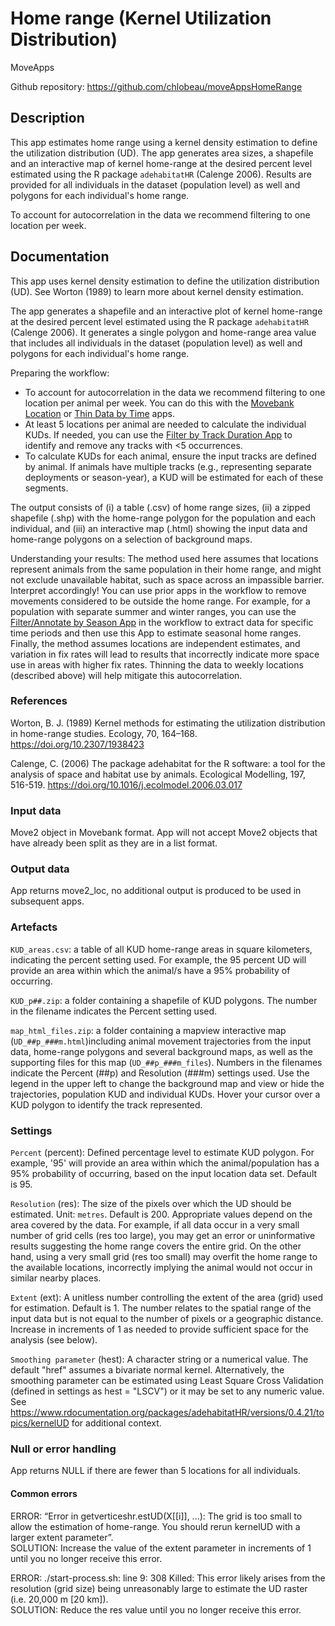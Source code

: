 # Home range (Kernel Utilization Distribution)

MoveApps

Github repository: https://github.com/chlobeau/moveAppsHomeRange

## Description
This app estimates home range using a kernel density estimation to define the utilization distribution (UD). The app generates area sizes, a shapefile and an interactive map of kernel home-range at the desired percent level estimated using the R package `adehabitatHR` (Calenge 2006). Results are provided for all individuals in the dataset (population level) as well and polygons for each individual's home range.

To account for autocorrelation in the data we recommend filtering to one location per week.

## Documentation
This app uses kernel density estimation to define the utilization distribution (UD). See Worton (1989) to learn more about kernel density estimation.

The app generates a shapefile and an interactive plot of kernel home-range at the desired percent level estimated using the R package `adehabitatHR` (Calenge 2006). It generates a single polygon and home-range area value that includes all individuals in the dataset (population level) as well and polygons for each individual's home range.

Preparing the workflow:
* To account for autocorrelation in the data we recommend filtering to one location per animal per week. You can do this with the [Movebank Location](https://www.moveapps.org/apps/browser/267eb5a9-41a8-4d1c-ad68-52769eac72a5) or [Thin Data by Time](https://www.moveapps.org/apps/browser/9c814c17-c61c-4cad-857d-2b44402a78b3) apps. 
* At least 5 locations per animal are needed to calculate the individual KUDs. If needed, you can use the [Filter by Track Duration App](https://www.moveapps.org/apps/browser/47bbcabf-7a0b-4749-9dcf-2252d8d17055) to identify and remove any tracks with <5 occurrences.
* To calculate KUDs for each animal, ensure the input tracks are defined by animal. If animals have multiple tracks (e.g., representing separate deployments or season-year), a KUD will be estimated for each of these segments.

The output consists of (i) a table (.csv) of home range sizes, (ii) a zipped shapefile (.shp) with the home-range polygon for the population and each individual, and (iii) an interactive map (.html) showing the input data and home-range polygons on a selection of background maps.

Understanding your results: The method used here assumes that locations represent animals from the same population in their home range, and might not exclude unavailable habitat, such as space across an impassible barrier. Interpret accordingly! You can use prior apps in the workflow to remove movements considered to be outside the home range. For example, for a population with separate summer and winter ranges, you can use the [Filter/Annotate by Season App](https://www.moveapps.org/apps/browser/5760087c-47f5-4fa7-9628-dec1cc09c4db) in the workflow to extract data for specific time periods and then use this App to estimate seasonal home ranges. Finally, the method assumes locations are independent estimates, and variation in fix rates will lead to results that incorrectly indicate more space use in areas with higher fix rates. Thinning the data to weekly locations (described above) will help mitigate this autocorrelation.

### References
Worton, B. J. (1989) Kernel methods for estimating the utilization distribution in home-range studies. Ecology, 70, 164–168. https://doi.org/10.2307/1938423

Calenge, C. (2006) The package adehabitat for the R software: a tool for the analysis of space and habitat use by animals. Ecological Modelling, 197, 516-519. https://doi.org/10.1016/j.ecolmodel.2006.03.017

### Input data
Move2 object in Movebank format. App will not accept Move2 objects that have already been split as they are in a list format.

### Output data

App returns move2_loc, no additional output is produced to be used in subsequent apps.


### Artefacts

`KUD_areas.csv`: a table of all KUD home-range areas in square kilometers, indicating the percent setting used. For example, the 95 percent UD will provide an area within which the animal/s have a 95% probability of occurring.

`KUD_p##.zip`: a folder containing a shapefile of KUD polygons. The number in the filename indicates the Percent setting used.

`map_html_files.zip`: a folder containing a mapview interactive map (`UD_##p_###m.html`)including animal movement trajectories from the input data, home-range polygons and several background maps, as well as the supporting files for this map (`UD_##p_###m_files`). Numbers in the filenames indicate the Percent (##p) and Resolution (###m) settings used. Use the legend in the upper left to change the background map and view or hide the trajectories, population KUD and individual KUDs. Hover your cursor over a KUD polygon to identify the track represented. 

### Settings

`Percent` (percent): Defined percentage level to estimate KUD polygon. For example, '95' will provide an area within which the animal/population has a 95% probability of occurring, based on the input location data set. Default is 95.

`Resolution` (res): The size of the pixels over which the UD should be estimated. Unit: `metres`. Default is 200. Appropriate values depend on the area covered by the data. For example, if all data occur in a very small number of grid cells (res too large), you may get an error or uninformative results suggesting the home range covers the entire grid. On the other hand, using a very small grid (res too small) may overfit the home range to the available locations, incorrectly implying the animal would not occur in similar nearby places.

`Extent` (ext): A unitless number controlling the extent of the area (grid) used for estimation. Default is 1. The number relates to the spatial range of the input data but is not equal to the number of pixels or a geographic distance. Increase in increments of 1 as needed to provide sufficient space for the analysis (see below). 

`Smoothing parameter` (hest): A character string or a numerical value. The default "href" assumes a bivariate normal kernel. Alternatively, the smoothing parameter can be estimated using Least Square Cross Validation (defined in settings as hest = "LSCV") or it may be set to any numeric value. See https://www.rdocumentation.org/packages/adehabitatHR/versions/0.4.21/topics/kernelUD for additional context.

### Null or error handling

App returns NULL if there are fewer than 5 locations for all individuals.

#### Common errors
ERROR: “Error in getverticeshr.estUD(X[[i]], ...): The grid is too small to allow the estimation of home-range.
You should rerun kernelUD with a larger extent parameter”.  
SOLUTION: Increase the value of the extent parameter in increments of 1 until you no longer receive this error.

ERROR: ./start-process.sh: line 9:   308 Killed: This error likely arises from the resolution (grid size) being unreasonably large to estimate the UD raster (i.e. 20,000 m [20 km]).  
SOLUTION: Reduce the res value until you no longer receive this error.